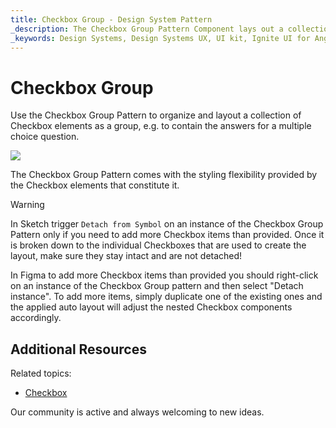 ```yaml
---
title: Checkbox Group - Design System Pattern
_description: The Checkbox Group Pattern Component lays out a collection of Checkbox elements as a group.
_keywords: Design Systems, Design Systems UX, UI kit, Ignite UI for Angular, Angular, Angular Design System, Design Kits for Angular, Figma, Figma to Angular, Export code from Figma, Figma HTML, Figma to HTML, Figma UI kits
---
```


# Checkbox Group

Use the Checkbox Group Pattern to organize and layout a collection of Checkbox elements as a group, e.g. to contain the answers for a multiple choice question.

<img class="responsive-img" src="../images/checkbox-group_demo.png" srcset="../images/checkbox-group_demo@2x.png 2x" />

The Checkbox Group Pattern comes with the styling flexibility provided by the Checkbox elements that constitute it.

> [!WARNING]
> In Sketch trigger `Detach from Symbol` on an instance of the Checkbox Group Pattern only if you need to add more Checkbox items than provided. Once it is broken down to the individual Checkboxes that are used to create the layout, make sure they stay intact and are not detached!
>
> In Figma to add more Checkbox items than provided you should right-click on an instance of the Checkbox Group pattern and then select "Detach instance". To add more items, simply duplicate one of the existing ones and the applied auto layout will adjust the nested Checkbox components accordingly.
>

## Additional Resources

Related topics:

- [Checkbox](../components/checkbox.md)
  <div class="divider--half"></div>

Our community is active and always welcoming to new ideas.


